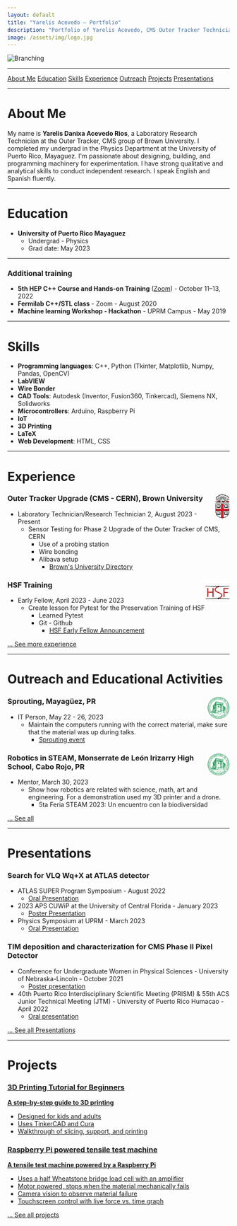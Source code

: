 ```yaml
---
layout: default
title: "Yarelis Acevedo — Portfolio"
description: "Portfolio of Yarelis Acevedo, CMS Outer Tracker Technician, with experience in physics, programming, outreach, and engineering."
image: /assets/img/logo.jpg
---
```


![Branching](https://github.com/vaibhavvikas/vaibhavvikas/raw/main/src/header_.png)

---

<nav class="top-nav">
  <a href="#about-me">About Me</a>
  <a href="#education">Education</a>
  <a href="#skills">Skills</a>
  <a href="#experience">Experience</a>
  <a href="#outreach-and-educational-activities">Outreach</a>
  <a href="#projects">Projects</a>
  <a href="#presentations">Presentations</a>
</nav>


---

# About Me

My name is **Yarelis Danixa Acevedo Rios**, a Laboratory Research Technician at the Outer Tracker, CMS group of Brown University. I completed my undergrad in the Physics Department at the University of Puerto Rico, Mayaguez. I'm passionate about designing, building, and programming machinery for experimentation. I have strong qualitative and analytical skills to conduct independent research. I speak English and Spanish fluently.

---

# Education
- **University of Puerto Rico Mayaguez**
  - Undergrad - Physics
  - Grad date: May 2023

---

### Additional training
- **5th HEP C++ Course and Hands-on Training** ([Zoom](https://indico.cern.ch/event/1172498/)) - October 11–13, 2022
- **Fermilab C++/STL class** - Zoom - August 2020
- **Machine learning Workshop - Hackathon** - UPRM Campus - May 2019

---

# Skills
- **Programming languages**: C++, Python (Tkinter, Matplotlib, Numpy, Pandas, OpenCV)
- **LabVIEW**
- **Wire Bonder**
- **CAD Tools**: Autodesk (Inventor, Fusion360, Tinkercad), Siemens NX, Solidworks
- **Microcontrollers**: Arduino, Raspberry Pi
- **IoT**
- **3D Printing**
- **LaTeX**
- **Web Development**: HTML, CSS

---

# Experience

<div class="card">
  <img src="/assets/img/brown-university.png" alt="Brown University Logo" style="float:right;width:32.3px;height:55px;">
  <h3>Outer Tracker Upgrade (CMS - CERN), Brown University</h3>
  <ul>
    <li>Laboratory Technician/Research Technician 2, August 2023 - Present
      <ul>
        <li>Sensor Testing for Phase 2 Upgrade of the Outer Tracker of CMS, CERN
          <ul>
            <li>Use of a probing station</li>
            <li>Wire bonding</li>
            <li>Alibava setup
              <ul>
                <li><a href="https://directory.brown.edu/uuid/1a611639-a7e8-4783-91f7-9b28dde8eecc">Brown's University Directory</a></li>
              </ul>
            </li>
          </ul>
        </li>
      </ul>
    </li>
  </ul>
</div>

<div class="card">
  <img src="/assets/img/40992185.png" alt="HSF Training Logo" style="float:right;width:55px;height:55px;">
  <h3>HSF Training</h3>
  <ul>
    <li>Early Fellow, April 2023 - June 2023
      <ul>
        <li>Create lesson for Pytest for the Preservation Training of HSF
          <ul>
            <li>Learned Pytest</li>
            <li>Git - Github
              <ul>
                <li><a href="https://iris-hep.org/fellows.html">HSF Early Fellow Announcement</a></li>
              </ul>
            </li>
          </ul>
        </li>
      </ul>
    </li>
  </ul>
</div>

[... See more experience](./experience)

---

# Outreach and Educational Activities

<div class="card">
  <img src="/assets/img/UPRM.png" alt="UPRM Logo" style="float:right;width:50px;height:50px;">
  <h3>Sprouting, Mayagüez, PR</h3>
  <ul>
    <li>IT Person, May 22 - 26, 2023
      <ul>
        <li>Maintain the computers running with the correct material, make sure that the material was up during talks.
          <ul>
            <li><a href="https://sprouting.education/">Sprouting event</a></li>
          </ul>
        </li>
      </ul>
    </li>
  </ul>
</div>

<div class="card">
  <img src="/assets/img/UPRM.png" alt="UPRM Logo" style="float:right;width:50px;height:50px;">
  <h3>Robotics in STEAM, Monserrate de León Irizarry High School, Cabo Rojo, PR</h3>
  <ul>
    <li>Mentor, March 30, 2023
      <ul>
        <li>Show how robotics are related with science, math, art and engineering. For a demonstration used my 3D printer and a drone.
          <ul>
            <li>5ta Feria STEAM 2023: Un encuentro con la biodiversidad</li>
          </ul>
        </li>
      </ul>
    </li>
  </ul>
</div>

[... See all](./outreach)

---

# Presentations

<div class="card">
  <h3>Search for VLQ Wq+X at ATLAS detector</h3>
  <ul>
    <li>ATLAS SUPER Program Symposium - August 2022
      <ul>
        <li><a href="https://indico.cern.ch/event/1186314/">Oral Presentation</a></li>
      </ul>
    </li>
    <li>2023 APS CUWiP at the University of Central Florida - January 2023
      <ul>
        <li><a href="https://sciences.ucf.edu/cuwip/poster-sessions/">Poster Presentation</a></li>
      </ul>
    </li>
    <li>Physics Symposium at UPRM - March 2023
      <ul>
        <li><a href="./assets/files/Simposio.pdf">Oral Presentation</a></li>
      </ul>
    </li>
  </ul>
</div>

<div class="card">
  <h3>TIM deposition and characterization for CMS Phase II Pixel Detector</h3>
  <ul>
    <li>Conference for Undergraduate Women in Physical Sciences - University of Nebraska-Lincoln - October 2021
      <ul>
        <li><a href="https://wophys.unl.edu/">Poster presentation</a></li>
      </ul>
    </li>
    <li>40th Puerto Rico Interdisciplinary Scientific Meeting (PRISM) & 55th ACS Junior Technical Meeting (JTM) - University of Puerto Rico Humacao - April 2022
      <ul>
        <li><a href="https://prlsamp.rcse.upr.edu/index.php/home/events/jtmprism">Oral presentation</a></li>
      </ul>
    </li>
  </ul>
</div>

[... See all Presentations](./presentations)

---

# Projects

<div class="project-grid">

  <a href="/3Dprint_help/" class="card">
    <h3>3D Printing Tutorial for Beginners</h3>
    <p><strong>A step-by-step guide to 3D printing</strong></p>
    <ul>
      <li>Designed for kids and adults</li>
      <li>Uses TinkerCAD and Cura</li>
      <li>Walkthrough of slicing, support, and printing</li>
    </ul>
  </a>

  <a href="#" class="card">
    <h3>Raspberry Pi powered tensile test machine</h3>
    <p><strong>A tensile test machine powered by a Raspberry Pi</strong></p>
    <ul>
      <li>Uses a half Wheatstone bridge load cell with an amplifier</li>
      <li>Motor powered, stops when the material mechanically fails</li>
      <li>Camera vision to observe material failure</li>
      <li>Touchscreen control with live force vs. time graph</li>
    </ul>
  </a>

</div>

[... See all projects](./projects)
